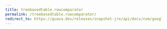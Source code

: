 ```yaml
---
title: treebasedtable.rowcomparator
permalink: /treebasedtable.rowcomparator/
redirect_to: https://guava.dev/releases/snapshot-jre/api/docs/com/google/common/collect/TreeBasedTable.html#rowComparator--
---
```

